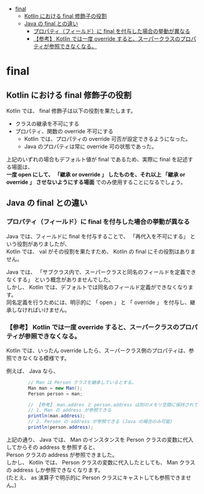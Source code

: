 - [final](#final)
  - [Kotlin における final 修飾子の役割](#kotlin-における-final-修飾子の役割)
  - [Java の final との違い](#java-の-final-との違い)
    - [プロパティ（フィールド）に final を付与した場合の挙動が異なる](#プロパティフィールドに-final-を付与した場合の挙動が異なる)
    - [【参考】 Kotlin では一度 override すると、スーパークラスのプロパティが参照できなくなる。](#参考-kotlin-では一度-override-するとスーパークラスのプロパティが参照できなくなる)


# final

## Kotlin における final 修飾子の役割

Kotlin では、 final 修飾子は以下の役割を果たします。

- クラスの継承を不可にする
- プロパティ、関数の override 不可にする
  - Kotlin では、プロパティの override 可否が設定できるようになった。
  - Java のプロパティは常に override 可の状態であった。

上記のいずれの場合もデフォルト値が final であるため、実際に final を記述する場面は、  
**一度 open にして、 「継承 or override 」 したものを、それ以上 「継承 or override 」 させないようにする場面** でのみ使用することになるでしょう。


## Java の final との違い

### プロパティ（フィールド）に final を付与した場合の挙動が異なる

Java では、フィールドに final を付与することで、 「再代入を不可にする」 という役割がありましたが、  
Kotlin では、 val がその役割を果たすため、 Kotlin の final にその役割はありません。  

Java では、 「サブクラス内で、スーパークラスと同名のフィールドを定義できなくする」 という概念がありませんでした。  
しかし、 Kotlin では、デフォルトでは同名のフィールド定義ができなくなります。  
同名定義を行うためには、明示的に 「 open 」 と 「 override 」 を付与し、継承しなければいけません。


### 【参考】 Kotlin では一度 override すると、スーパークラスのプロパティが参照できなくなる。

Kotlin では、いったん override したら、スーパークラス側のプロパティは、参照できなくなる模様です。

例えば、 Java なら、

```Java
        // Man は Person クラスを継承しているとする。
        Man man = new Man();
        Person person = man;

        // 【参考】 man.addres と person.address は別のメモリ空間に保持されています。
        // 1. Man の address が参照できる
        println(man.address);
        // 2. Person の address が参照できる (Java の場合のみ可能)
        println(person.address);
```

上記の通り、 Java では、 Man のインスタンスを Person クラスの変数に代入してからその address を参照すると、  
Person クラスの address が参照できました。  
しかし、 Kotlin では、 Person クラスの変数に代入したとしても、 Man クラスの address しか参照できなくなります。  
(たとえ、 as 演算子で明示的に Person クラスにキャストしても参照できません。)





